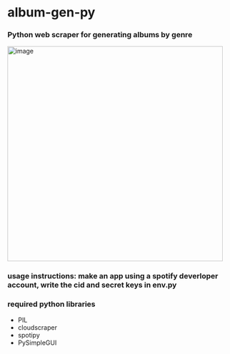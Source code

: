 # album-gen-py
### Python web scraper for generating albums by genre
<img width="482" alt="image" src="https://user-images.githubusercontent.com/50224596/182724909-24a20a16-da46-4ec4-8e97-3fd2db3abf49.png">

### usage instructions: make an app using a spotify deverloper account, write the cid and secret keys in env.py
### required python libraries
- PIL
- cloudscraper
- spotipy
- PySimpleGUI
